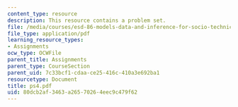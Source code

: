 ```yaml
---
content_type: resource
description: This resource contains a problem set.
file: /media/courses/esd-86-models-data-and-inference-for-socio-technical-systems-spring-2007/80dcb2af3463a26570264eec9c479f62_ps4.pdf
file_type: application/pdf
learning_resource_types:
- Assignments
ocw_type: OCWFile
parent_title: Assignments
parent_type: CourseSection
parent_uid: 7c33bcf1-cdaa-ce25-416c-410a3e692ba1
resourcetype: Document
title: ps4.pdf
uid: 80dcb2af-3463-a265-7026-4eec9c479f62
---
```

